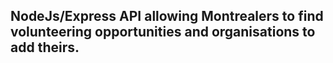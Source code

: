 ## NodeJs/Express API allowing Montrealers to find volunteering opportunities and organisations to add theirs.
